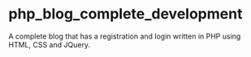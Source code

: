 # php_blog_complete_development
A complete blog that has a registration and login written in PHP using HTML, CSS and JQuery. 
